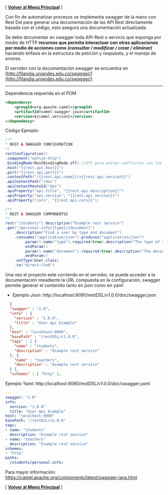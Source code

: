 
[ **[Volver al Menú Principal](https://github.com/UniandesDSIT/Fuse-Lab-RestDsl/wiki)** ]

Con fin de automatizar procesos se implementa swagger de la mano con Rest Dsl para generar una documentación de las API Rest directamente basada con el código, esto asegura una documentación actualizada.

Se debe documentar en swagger toda API-Rest o servicio que exponga por medio de HTTP **recursos que permita interactuar con otras aplicaciones por medio de acciones como _(consultar / modificar / crear / eliminar)_** haciendo énfasis en la estructura de petición y respuesta, y el manejo de errores.

El servidor con la documentación swagger se encuentra en [http://filandia.uniandes.edu.co/swagger/](http://filandia.uniandes.edu.co/swagger/)

***

Dependencia requerida en el POM
```xml
<dependency>
	<groupId>org.apache.camel</groupId>
	<artifactId>camel-swagger-java</artifactId>
	<version>${camel.version}</version>
</dependency>
```
Código Ejemplo:

```java
/**
* REST & SWAGGER CONFIGURATION
*/
restConfiguration()
.component("netty4-http")
.bindingMode(RestBindingMode.off) //Off para evitar conflictos con los data formats
.host("{{rest.api.host}}")
.port("{{rest.api.port}}")
.contextPath("/{{rest.api.name}}/v{{rest.api.version}}")
.apiContextPath("/doc")
.apiContextRouteId("doc")
.apiProperty("api.title", "{{rest.api.description}}")
.apiProperty("api.version", "{{rest.api.version}}")
.apiProperty("cors", "{{rest.api.cors}}");

/**
* REST & SWAGGER COMPONENTSS
*/
rest("/students").description("Example rest service")
.get("/personal-info/{type}/{document}")
	.description("Find a user by type and document")				
	.consumes("application/json").produces("application/json")
		.param().name("type").required(true).description("The type of the user").defaultValue("CC").dataType("string")
		.endParam()
		.param().name("document").required(true).description("The document of the user").defaultValue("1234567").dataType("integer")
		.endParam()
	.outType(User.class)
	.to("direct:find")
```	    
Una vez el proyecto este corriendo en el servidor, se puede acceder a la documentación meadiente la URL compuesta en la configuración, swagger permite generar el contenido tanto en json como en yaml 

- Ejemplo Json: http://localhost:9090/restDSL/v1.0.0/doc/swagger.json

```json
  {
  "swagger" : "2.0",
  "info" : {
    "version" : "1.0.0",
    "title" : "User Api Example"
  },
  "host" : "localhost:9090",
  "basePath" : "/restDSL/v1.0.0",
  "tags" : [ {
    "name" : "students",
    "description" : "Example rest service"
  }, {
    "name" : "teachers",
    "description" : "Example rest service"
  } ],
  "schemes" : [ "http" ],
```

Ejemplo Yaml: http://localhost:9090/restDSL/v1.0.0/doc/swagger.yaml

```yaml
---
swagger: "2.0"
info:
  version: "1.0.0"
  title: "User Api Example"
host: "localhost:9090"
basePath: "/restDSL/v1.0.0"
tags:
- name: "students"
  description: "Example rest service"
- name: "teachers"
  description: "Example rest service"
schemes:
- "http"
paths:
  /students/personal-info:
```
Para mayor información:
https://camel.apache.org/components/latest/swagger-java.html



[ **[Volver al Menú Principal](MAIN.md)** ]
